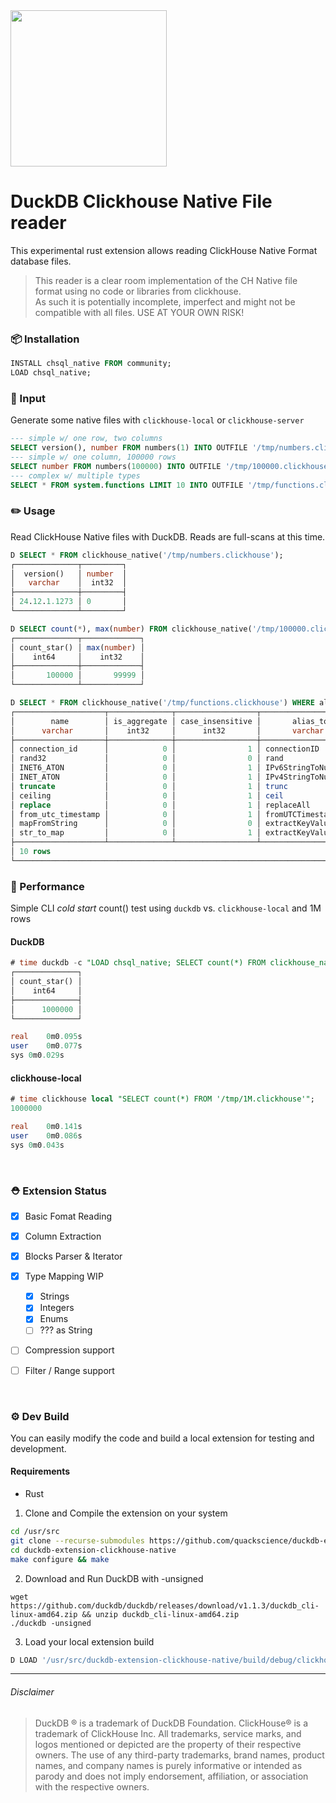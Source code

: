 <img src="https://github.com/user-attachments/assets/46a5c546-7e9b-42c7-87f4-bc8defe674e0" width=250 />

# DuckDB Clickhouse Native File reader
This experimental rust extension allows reading ClickHouse Native Format database files.

> This reader is a clear room implementation of the CH Native file format using no code or libraries from clickhouse.<br>
> As such it is potentially incomplete, imperfect and might not be compatible with all files. USE AT YOUR OWN RISK!


### 📦 Installation
```sql
INSTALL chsql_native FROM community;
LOAD chsql_native;
```


### 🏁 Input
Generate some native files with `clickhouse-local` or `clickhouse-server`

```sql
--- simple w/ one row, two columns
SELECT version(), number FROM numbers(1) INTO OUTFILE '/tmp/numbers.clickhouse' FORMAT Native;
--- simple w/ one column, 100000 rows
SELECT number FROM numbers(100000) INTO OUTFILE '/tmp/100000.clickhouse' FORMAT Native;
--- complex w/ multiple types
SELECT * FROM system.functions LIMIT 10 INTO OUTFILE '/tmp/functions.clickhouse' FORMAT Native;
```

### ✏️ Usage
Read ClickHouse Native files with DuckDB. Reads are full-scans at this time.

```sql
D SELECT * FROM clickhouse_native('/tmp/numbers.clickhouse');
┌──────────────┬─────────┐
│  version()   │ number  │
│   varchar    │  int32  │
├──────────────┼─────────┤
│ 24.12.1.1273 │ 0       │
└──────────────┴─────────┘
```
```sql
D SELECT count(*), max(number) FROM clickhouse_native('/tmp/100000.clickhouse');
┌──────────────┬─────────────┐
│ count_star() │ max(number) │
│    int64     │    int32    │
├──────────────┼─────────────┤
│       100000 │       99999 │
└──────────────┴─────────────┘
```
```sql
D SELECT * FROM clickhouse_native('/tmp/functions.clickhouse') WHERE alias_to != '' LIMIT 10;
┌────────────────────┬──────────────┬──────────────────┬──────────────────────┬──────────────┬─────────┬───┬─────────┬───────────┬────────────────┬──────────┬────────────┐
│        name        │ is_aggregate │ case_insensitive │       alias_to       │ create_query │ origin  │ … │ syntax  │ arguments │ returned_value │ examples │ categories │
│      varchar       │    int32     │      int32       │       varchar        │   varchar    │ varchar │   │ varchar │  varchar  │    varchar     │ varchar  │  varchar   │
├────────────────────┼──────────────┼──────────────────┼──────────────────────┼──────────────┼─────────┼───┼─────────┼───────────┼────────────────┼──────────┼────────────┤
│ connection_id      │            0 │                1 │ connectionID         │              │ System  │ … │         │           │                │          │            │
│ rand32             │            0 │                0 │ rand                 │              │ System  │ … │         │           │                │          │            │
│ INET6_ATON         │            0 │                1 │ IPv6StringToNum      │              │ System  │ … │         │           │                │          │            │
│ INET_ATON          │            0 │                1 │ IPv4StringToNum      │              │ System  │ … │         │           │                │          │            │
│ truncate           │            0 │                1 │ trunc                │              │ System  │ … │         │           │                │          │            │
│ ceiling            │            0 │                1 │ ceil                 │              │ System  │ … │         │           │                │          │            │
│ replace            │            0 │                1 │ replaceAll           │              │ System  │ … │         │           │                │          │            │
│ from_utc_timestamp │            0 │                1 │ fromUTCTimestamp     │              │ System  │ … │         │           │                │          │            │
│ mapFromString      │            0 │                0 │ extractKeyValuePairs │              │ System  │ … │         │           │                │          │            │
│ str_to_map         │            0 │                1 │ extractKeyValuePairs │              │ System  │ … │         │           │                │          │            │
├────────────────────┴──────────────┴──────────────────┴──────────────────────┴──────────────┴─────────┴───┴─────────┴───────────┴────────────────┴──────────┴────────────┤
│ 10 rows                                                                                                                                           12 columns (11 shown) │
└─────────────────────────────────────────────────────────────────────────────────────────────────────────────────────────────────────────────────────────────────────────┘
```

### 🐎 Performance
Simple CLI _cold start_ count() test using `duckdb` vs. `clickhouse-local` and 1M rows
#### DuckDB
```sql
# time duckdb -c "LOAD chsql_native; SELECT count(*) FROM clickhouse_native('/tmp/1M.clickhouse');"
┌──────────────┐
│ count_star() │
│    int64     │
├──────────────┤
│      1000000 │
└──────────────┘

real	0m0.095s
user	0m0.077s
sys	0m0.029s
```
#### clickhouse-local
```sql
# time clickhouse local "SELECT count(*) FROM '/tmp/1M.clickhouse'";
1000000

real	0m0.141s
user	0m0.086s
sys	0m0.043s
```

<br>

### ⛑️ Extension Status
- [x] Basic Fomat Reading
- [x] Column Extraction
- [x] Blocks Parser & Iterator
- [x] Type Mapping WIP
  - [x] Strings
  - [x] Integers
  - [x] Enums
  - [ ] ??? as String
- [ ] Compression support
- [ ] Filter / Range support


<br>


### ⚙️ Dev Build
You can easily modify the code and build a local extension for testing and development.

#### Requirements
- Rust

1) Clone and Compile the extension on your system

```bash
cd /usr/src
git clone --recurse-submodules https://github.com/quackscience/duckdb-extension-clickhouse-native
cd duckdb-extension-clickhouse-native
make configure && make
```

2) Download and Run DuckDB with -unsigned
```
wget https://github.com/duckdb/duckdb/releases/download/v1.1.3/duckdb_cli-linux-amd64.zip && unzip duckdb_cli-linux-amd64.zip
./duckdb -unsigned
```

3) Load your local extension build
```sql
D LOAD '/usr/src/duckdb-extension-clickhouse-native/build/debug/clickhouse_native.duckdb_extension';
```


----

###### Disclaimer
> DuckDB ® is a trademark of DuckDB Foundation.
> ClickHouse® is a trademark of ClickHouse Inc. All trademarks, service marks, and logos mentioned or depicted are the property of their respective owners. The use of any third-party trademarks, brand names, product names, and company names is purely informative or intended as parody and does not imply endorsement, affiliation, or association with the respective owners.
